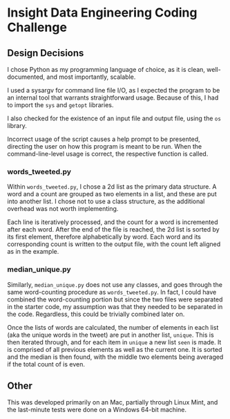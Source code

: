 Insight Data Engineering Coding Challenge
===

Design Decisions
---
I chose Python as my programming language of choice, as it is clean, well-documented, and most importantly, scalable.

I used a sysargv for command line file I/O, as I expected the program to be an internal tool that warrants straightforward usage.  Because of this, I had to import the `sys` and `getopt` libraries.

I also checked for the existence of an input file and output file, using the `os` library.

Incorrect usage of the script causes a help prompt to be presented, directing the user on how this program is meant to be run.  When the command-line-level usage is correct, the respective function is called.

### words_tweeted.py

Within `words_tweeted.py`, I chose a 2d list as the primary data structure.  A word and a count are grouped as two elements in a list, and these are put into another list.  I chose not to use a class structure, as the additional overhead was not worth implementing.

Each line is iteratively processed, and the count for a word is incremented after each word.  After the end of the file is reached, the 2d list is sorted by its first element, therefore alphabetically by word.  Each word and its corresponding count is written to the output file, with the count left aligned as in the example.

### median_unique.py

Similarly, `median_unique.py` does not use any classes, and goes through the same word-counting procedure as `words_tweeted.py`.  In fact, I could have combined the word-counting portion but since the two files were separated in the starter code, my assumption was that they needed to be separated in the code.  Regardless, this could be trivially combined later on.

Once the lists of words are calculated, the number of elements in each list (aka the unique words in the tweet) are put in another list, `unique`.  This is then iterated through, and for each item in `unique` a new list `seen` is made.  It is comprised of all previous elements as well as the current one.  It is sorted and the median is then found, with the middle two elements being averaged if the total count of is even.

Other
---

This was developed primarily on an Mac, partially through Linux Mint, and the last-minute tests were done on a Windows 64-bit machine.
